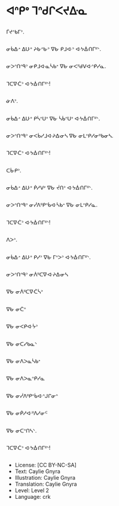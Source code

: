 # ᐊᐢᑭᐤ ᒣᐢᑯᒋᐸᔪᐏᓇ

##
ᒦᔪᐢᑲᒥᐣ.

##
ᓂᑳᐏᐩ ᐃᑘᐤ ᔨᑿᐢᑿᐣ ᐁᑿ ᑭᒧᐘᐣ ᐘᔭᐑᑎᒥᐦᐠ.

##
ᓂᐳᐢᑎᐢᑫᐣ ᓂᑭᒧᐘᓇᓵᑲᐩ ᐁᑿ ᓂᐸᐦᑯᐯᐘᐢᑭᓯᓇ.

##
ᒣᑕᐍᑖᐣ ᐘᔭᐑᑎᒥᐦᐠ!

##
ᓃᐱᐣ.

##
ᓂᑳᐏᐩ ᐃᑘᐤ ᑭᓵᐢᑌᐤ ᐁᑿ ᓵᑳᐢᑌᐤ ᐘᔭᐑᑎᒥᐦᐠ.

##
ᓂᐳᐢᑎᐢᑫᐣ ᓂᐸᑳᓯᒧᐘᔨᐏᓂᓴ ᐁᑿ ᓂᒪᐢᑭᓯᓂᐦᑲᓂᓴ.

##
ᒣᑕᐍᑖᐣ ᐘᔭᐑᑎᒥᐦᐠ!

##
ᑕᒁᑭᐣ.

##
ᓂᑳᐏᐩ ᐃᑘᐤ ᑮᓱᐻᐤ ᐁᑿ ᔫᑎᐣ ᐘᔭᐑᑎᒥᐦᐠ.

##
ᓂᐳᐢᑎᐢᑫᐣ ᓂᓰᐱᐦᑭᐢᑳᐘᓵᑲᐩ ᐁᑿ ᓂᒪᐢᑭᓯᓇ.

##
ᒣᑕᐍᑖᐣ ᐘᔭᐑᑎᒥᐦᐠ!

##
ᐱᐳᐣ.

##
ᓂᑳᐏᐩ ᐃᑘᐤ ᑭᓯᐣ ᐁᑿ ᒥᐢᐳᐣ ᐘᔭᐑᑎᒥᐦᐠ.

##
ᓂᐳᐢᑎᐢᑫᐣ ᓂᐲᐦᑕᐍᐘᔨᐏᓂᓴ

##
ᐁᑿ ᓂᐲᐦᑕᐍᑖᓵᐣ

##
ᐁᑿ ᓂᑖᐢ

##
ᐁᑿ ᓂᐸᑭᐘᔮᐣ

##
ᐁᑿ ᓂᑕᓯᑲᓇᐠ

##
ᐁᑿ ᓂᐱᐳᓇᓵᑲᐩ

##
ᐁᑿ ᓂᐱᐳᓇᐢᑭᓯᓇ

##
ᐁᑿ ᓂᓰᐱᐦᑭᐢᑳᐘᐢᒍᒋᓂᐢ

##
ᐁᑿ ᓂᑮᓱᐘᐦᐱᓱᓂᒼ

##
ᐁᑿ ᓂᑕᐢᑎᓴᐠ.

##
ᒣᑕᐍᑖᐣ ᐘᔭᐑᑎᒥᐦᐠ!

##
* License: [CC BY-NC-SA]
* Text: Caylie Gnyra
* Illustration: Caylie Gnyra
* Translation: Caylie Gnyra
* Level: Level 2
* Language: crk
